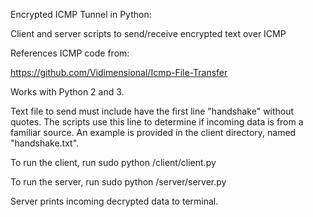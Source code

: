 Encrypted ICMP Tunnel in Python:

Client and server scripts to send/receive encrypted text over ICMP

References ICMP code from:

https://github.com/Vidimensional/Icmp-File-Transfer

Works with Python 2 and 3.

Text file to send must include have the first line "handshake" without quotes.  The scripts use this line to determine if incoming data is from a familiar source.  An example is provided in the client directory, named "handshake.txt".

To run the client, run sudo python /client/client.py <txt file to send> <ip to send to>

To run the server, run sudo python /server/server.py

Server prints incoming decrypted data to terminal.